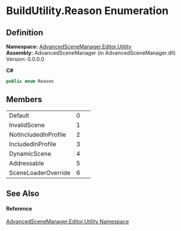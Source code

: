 # BuildUtility.Reason Enumeration




## Definition
**Namespace:** <a href="N_AdvancedSceneManager_Editor_Utility">AdvancedSceneManager.Editor.Utility</a>  
**Assembly:** AdvancedSceneManager (in AdvancedSceneManager.dll) Version: 0.0.0.0

**C#**
``` C#
public enum Reason
```



## Members
<table>
<tr>
<td>Default</td>
<td>0</td>
<td> </td></tr>
<tr>
<td>InvalidScene</td>
<td>1</td>
<td> </td></tr>
<tr>
<td>NotIncludedInProfile</td>
<td>2</td>
<td> </td></tr>
<tr>
<td>IncludedInProfile</td>
<td>3</td>
<td> </td></tr>
<tr>
<td>DynamicScene</td>
<td>4</td>
<td> </td></tr>
<tr>
<td>Addressable</td>
<td>5</td>
<td> </td></tr>
<tr>
<td>SceneLoaderOverride</td>
<td>6</td>
<td> </td></tr>
</table>

## See Also


#### Reference
<a href="N_AdvancedSceneManager_Editor_Utility">AdvancedSceneManager.Editor.Utility Namespace</a>  
